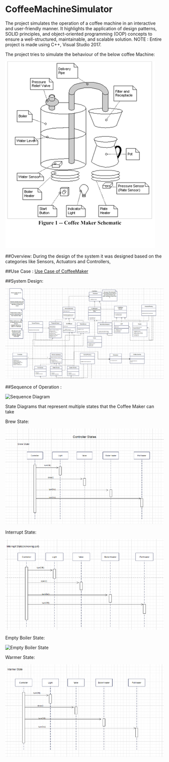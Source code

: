 # CoffeeMachineSimulator
The project simulates the operation of a coffee machine in an interactive and user-friendly manner. It highlights the application of design patterns, SOLID principles, and object-oriented programming (OOP) concepts to ensure a well-structured, maintainable, and scalable solution. 
NOTE : Entire project is made using C++, Visual Studio 2017.

The project tries to simulate the behaviour of the below coffee Machine:

![Coffee Maker](Coffee_Machine/Design/coffee_maker.png)


##Overview:
During the design of the system it was designed based on the categories like Sensors, Actuators and Controllers,  


##Use Case :
[Use Case of CoffeeMaker](Coffee_Machine/Design/Use_Case.txt)


##System Design:

![Class Diagram](Coffee_Machine/Design/ClassDiagrams/v2/UpdatedClassDiagram.png)


##Sequence of Operation : 

![Sequence Diagram](Coffee_Machine/Design/SequenceDiagrams/v2/UpdatedSequenceDiagram1.png)


State Diagrams that represent multiple states that the Coffee Maker can take 

Brew State:

![Brew State](Coffee_Machine/Design/SequenceDiagrams/v2/UpdatedSequenceDiagram2.png)

Interrupt State:

![Interrupt State](Coffee_Machine/Design/SequenceDiagrams/v2/UpdatedSequenceDiagram3.png)


Empty Boiler State:

![Empty Boiler State](Coffee_Machine/DesignSequenceDiagrams/v2//UpdatedSequenceDiagram4.png)


Warmer State:

![Interrupt State](Coffee_Machine/Design/SequenceDiagrams/v2/UpdatedSequenceDiagram5.png)
